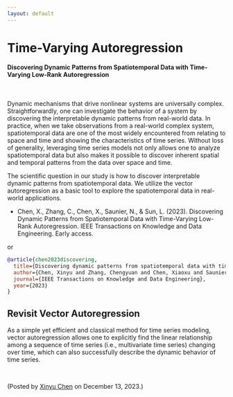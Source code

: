 ```yaml
---
layout: default
---
```


# Time-Varying Autoregression

#### Discovering Dynamic Patterns from Spatiotemporal Data with Time-Varying Low-Rank Autoregression

<br>

Dynamic mechanisms that drive nonlinear systems are universally complex. Straightforwardly, one can investigate the behavior of a system by discovering the interpretable dynamic patterns from real-world data. In practice, when we take observations from a real-world complex system, spatiotemporal data are one of the most widely encountered from relating to space and time and showing the characteristics of time series. Without loss of generality, leveraging time series models not only allows one to analyze spatiotemporal data but also makes it possible to discover inherent spatial and temporal patterns from the data over space and time.

The scientific question in our study is how to discover interpretable dynamic patterns from spatiotemporal data. We utilize the vector autoregression as a basic tool to explore the spatiotemporal data in real-world applications.


- Chen, X., Zhang, C., Chen, X., Saunier, N., & Sun, L. (2023). Discovering Dynamic Patterns from Spatiotemporal Data with Time-Varying Low-Rank Autoregression. IEEE Transactions on Knowledge and Data Engineering. Early access.

or

```bibtex
@article{chen2023discovering,
  title={Discovering dynamic patterns from spatiotemporal data with time-varying low-rank autoregression},
  author={Chen, Xinyu and Zhang, Chengyuan and Chen, Xiaoxu and Saunier, Nicolas and Sun, Lijun},
  journal={IEEE Transactions on Knowledge and Data Engineering},
  year={2023}
}
```

## Revisit Vector Autoregression

As a simple yet efficient and classical method for time series modeling, vector autoregression allows one to explicitly find the linear relationship among a sequence of time series (i.e., multivariate time series) changing over time, which can also successfully describe the dynamic behavior of time series.



<br>
<p align="left">(Posted by <a href="https://xinychen.github.io/">Xinyu Chen</a> on December 13, 2023.)</p>
